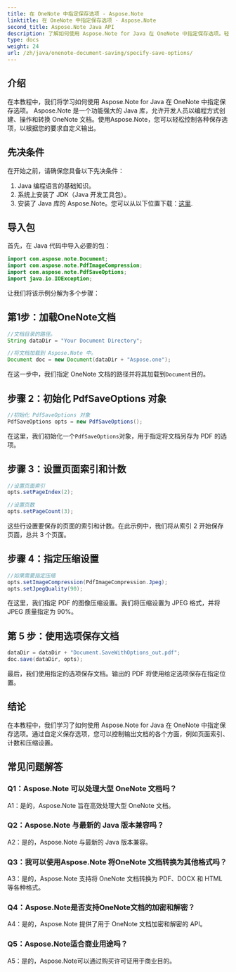 ```yaml
---
title: 在 OneNote 中指定保存选项 - Aspose.Note
linktitle: 在 OneNote 中指定保存选项 - Aspose.Note
second_title: Aspose.Note Java API
description: 了解如何使用 Aspose.Note for Java 在 OneNote 中指定保存选项。轻松自定义页面索引、计数和压缩设置。
type: docs
weight: 24
url: /zh/java/onenote-document-saving/specify-save-options/
---
```

## 介绍

在本教程中，我们将学习如何使用 Aspose.Note for Java 在 OneNote 中指定保存选项。 Aspose.Note 是一个功能强大的 Java 库，允许开发人员以编程方式创建、操作和转换 OneNote 文档。使用Aspose.Note，您可以轻松控制各种保存选项，以根据您的要求自定义输出。

## 先决条件

在开始之前，请确保您具备以下先决条件：

1. Java 编程语言的基础知识。
2. 系统上安装了 JDK（Java 开发工具包）。
3. 安装了 Java 库的 Aspose.Note。您可以从以下位置下载：[这里](https://releases.aspose.com/note/java/).

## 导入包

首先，在 Java 代码中导入必要的包：

```java
import com.aspose.note.Document;
import com.aspose.note.PdfImageCompression;
import com.aspose.note.PdfSaveOptions;
import java.io.IOException;
```

让我们将该示例分解为多个步骤：

## 第1步：加载OneNote文档

```java
//文档目录的路径。
String dataDir = "Your Document Directory";

//将文档加载到 Aspose.Note 中。
Document doc = new Document(dataDir + "Aspose.one");
```

在这一步中，我们指定 OneNote 文档的路径并将其加载到`Document`目的。

## 步骤 2：初始化 PdfSaveOptions 对象

```java
//初始化 PdfSaveOptions 对象
PdfSaveOptions opts = new PdfSaveOptions();
```

在这里，我们初始化一个`PdfSaveOptions`对象，用于指定将文档另存为 PDF 的选项。

## 步骤 3：设置页面索引和计数

```java
//设置页面索引
opts.setPageIndex(2);

//设置页数
opts.setPageCount(3);
```

这些行设置要保存的页面的索引和计数。在此示例中，我们将从索引 2 开始保存页面，总共 3 个页面。

## 步骤 4：指定压缩设置

```java
//如果需要指定压缩
opts.setImageCompression(PdfImageCompression.Jpeg);
opts.setJpegQuality(90);
```

在这里，我们指定 PDF 的图像压缩设置。我们将压缩设置为 JPEG 格式，并将 JPEG 质量指定为 90%。

## 第 5 步：使用选项保存文档

```java
dataDir = dataDir + "Document.SaveWithOptions_out.pdf";
doc.save(dataDir, opts);
```

最后，我们使用指定的选项保存文档。输出的 PDF 将使用给定选项保存在指定位置。

## 结论

在本教程中，我们学习了如何使用 Aspose.Note for Java 在 OneNote 中指定保存选项。通过自定义保存选项，您可以控制输出文档的各个方面，例如页面索引、计数和压缩设置。

## 常见问题解答

### Q1：Aspose.Note 可以处理大型 OneNote 文档吗？

A1：是的，Aspose.Note 旨在高效处理大型 OneNote 文档。

### Q2：Aspose.Note 与最新的 Java 版本兼容吗？

A2：是的，Aspose.Note 与最新的 Java 版本兼容。

### Q3：我可以使用Aspose.Note 将OneNote 文档转换为其他格式吗？

A3：是的，Aspose.Note 支持将 OneNote 文档转换为 PDF、DOCX 和 HTML 等各种格式。

### Q4：Aspose.Note是否支持OneNote文档的加密和解密？

A4：是的，Aspose.Note 提供了用于 OneNote 文档加密和解密的 API。

### Q5：Aspose.Note适合商业用途吗？

A5：是的，Aspose.Note可以通过购买许可证用于商业目的。